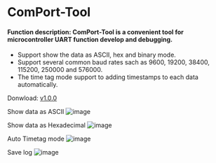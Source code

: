 # ComPort-Tool

#### Function description: ComPort-Tool is a convenient tool for microcontroller UART function develop and debugging.

* Support show the data as ASCII, hex and binary mode.
* Support several common baud rates sach as 9600, 19200, 38400, 115200, 250000 and 576000.
* The time tag mode support to adding timestamps to each data automatically.


Donwload: [v1.0.0](https://github.com/Ryter-code/ComPort-Tool/releases/tag/v1.0.0)

Show data as ASCII
![image](https://github.com/Ryter-code/ComPort-Tool/blob/master/image/image_ascii_mode.PNG)

Show data as Hexadecimal
![image](https://github.com/Ryter-code/ComPort-Tool/blob/master/image/image_hex_mode.PNG)

Auto Timetag mode
![image](https://github.com/Ryter-code/ComPort-Tool/blob/master/image/image_timetag.PNG)

Save log
![image](https://github.com/Ryter-code/ComPort-Tool/blob/master/image/image_save.PNG)
